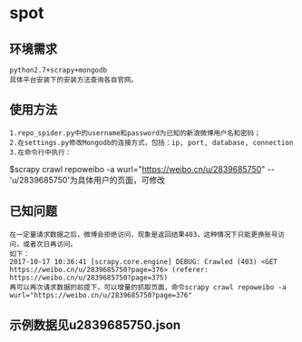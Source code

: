 spot
====================


环境需求
---------------------
    python2.7+scrapy+mongodb
    具体平台安装下的安装方法查询各自官网。

使用方法
---------------------
    1.repo_spider.py中的username和password为已知的新浪微博用户名和密码；
    2.在settings.py修改Mongodb的连接方式，包括：ip, port, database, connection
    3.在命令行中执行：
$scrapy crawl repoweibo -a wurl="https://weibo.cn/u/2839685750" 
    --'u/2839685750'为具体用户的页面，可修改

已知问题
---------------------
    在一定量请求数据之后，微博会拒绝访问，现象是返回结果403，这种情况下只能更换账号访问，或者次日再访问。
    如下：
    2017-10-17 10:36:41 [scrapy.core.engine] DEBUG: Crawled (403) <GET https://weibo.cn/u/2839685750?page=376> (referer: https://weibo.cn/u/2839685750?page=375)
    再可以再次请求数据的前提下，可以增量的抓取页面，命令scrapy crawl repoweibo -a wurl="https://weibo.cn/u/2839685750?page=376"

示例数据见u2839685750.json
---------------------

